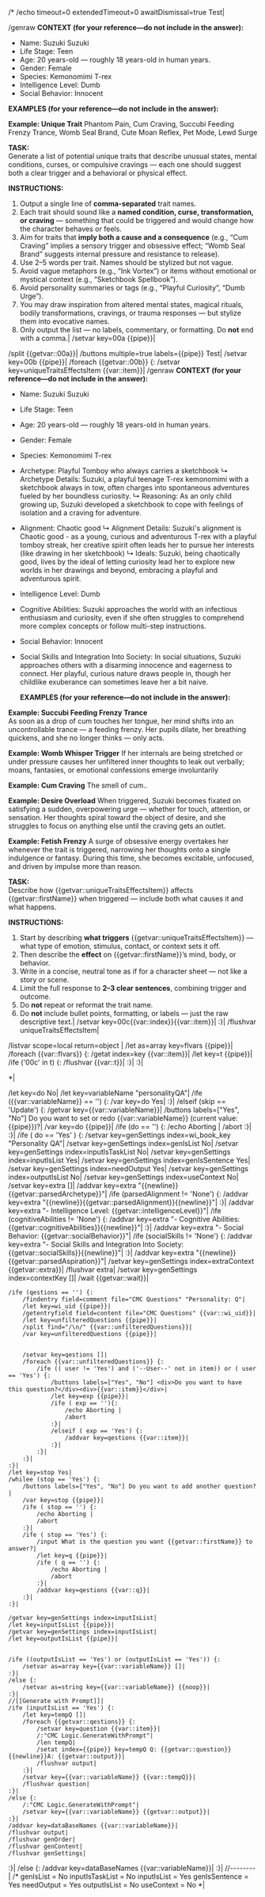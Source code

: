 /*
/echo timeout=0 extendedTimeout=0 awaitDismissal=true Test|

/genraw **CONTEXT (for your reference—do not include in the answer):**
- Name: Suzuki Suzuki
- Life Stage: Teen
- Age: 20 years-old — roughly 18 years-old in human years.
- Gender: Female
- Species: Kemonomimi T-rex
- Intelligence Level: Dumb
- Social Behavior: Innocent

**EXAMPLES (for your reference—do not include in the answer):**

**Example: Unique Trait**
Phantom Pain, Cum Craving, Succubi Feeding Frenzy Trance, Womb Seal Brand, Cute Moan Reflex, Pet Mode, Lewd Surge

**TASK:**  
Generate a list of potential unique traits that describe unusual states, mental conditions, curses, or compulsive cravings — each one should suggest both a clear trigger and a behavioral or physical effect.

**INSTRUCTIONS:**  
1. Output a single line of **comma-separated** trait names.  
2. Each trait should sound like a **named condition, curse, transformation, or craving** — something that could be triggered and would change how the character behaves or feels.  
3. Aim for traits that **imply both a cause and a consequence** (e.g., “Cum Craving” implies a sensory trigger and obsessive effect; “Womb Seal Brand” suggests internal pressure and resistance to release).  
4. Use 2–5 words per trait. Names should be stylized but not vague.  
5. Avoid vague metaphors (e.g., “Ink Vortex”) or items without emotional or mystical context (e.g., “Sketchbook Spellbook”).  
6. Avoid personality summaries or tags (e.g., “Playful Curiosity”, “Dumb Urge”).  
7. You may draw inspiration from altered mental states, magical rituals, bodily transformations, cravings, or trauma responses — but stylize them into evocative names.  
8. Only output the list — no labels, commentary, or formatting. Do **not** end with a comma.|
/setvar key=00a {{pipe}}|

/split {{getvar::00a}}|
/buttons multiple=true labels={{pipe}} Test|
/setvar key=00b {{pipe}}|
/foreach {{getvar::00b}} {:
	/setvar key=uniqueTraitsEffectsItem {{var::item}}|
	/genraw **CONTEXT (for your reference—do not include in the answer):**
- Name: Suzuki Suzuki
- Life Stage: Teen
- Age: 20 years-old — roughly 18 years-old in human years.
- Gender: Female
- Species: Kemonomimi T-rex

- Archetype: Playful Tomboy who always carries a sketchbook
  ↳ Archetype Details: Suzuki, a playful teenage T-rex kemonomimi with a sketchbook always in tow, often charges into spontaneous adventures fueled by her boundless curiosity.
  ↳ Reasoning: As an only child growing up, Suzuki developed a sketchbook to cope with feelings of isolation and a craving for adventure.

- Alignment: Chaotic good
  ↳ Alignment Details: Suzuki's alignment is Chaotic good - as a young, curious and adventurous T-rex with a playful tomboy streak, her creative spirit often leads her to pursue her interests (like drawing in her sketchbook)
  ↳ Ideals: Suzuki, being chaotically good, lives by the ideal of letting curiosity lead her to explore new worlds in her drawings and beyond, embracing a playful and adventurous spirit.

- Intelligence Level: Dumb
- Cognitive Abilities: Suzuki approaches the world with an infectious enthusiasm and curiosity, even if she often struggles to comprehend more complex concepts or follow multi-step instructions.

- Social Behavior: Innocent
- Social Skills and Integration Into Society: In social situations, Suzuki approaches others with a disarming innocence and eagerness to connect. Her playful, curious nature draws people in, though her childlike exuberance can sometimes leave her a bit naive.
  
  **EXAMPLES (for your reference—do not include in the answer):**

**Example: Succubi Feeding Frenzy Trance**  
As soon as a drop of cum touches her tongue, her mind shifts into an uncontrollable trance — a feeding frenzy. Her pupils dilate, her breathing quickens, and she no longer thinks — only acts.  

**Example: Womb Whisper Trigger**
If her internals are being stretched or under pressure causes her unfiltered inner thoughts to leak out verbally; moans, fantasies, or emotional confessions emerge involuntarily

**Example: Cum Craving**
The smell of cum..

**Example: Desire Overload**
When triggered, Suzuki becomes fixated on satisfying a sudden, overpowering urge — whether for touch, attention, or sensation. Her thoughts spiral toward the object of desire, and she struggles to focus on anything else until the craving gets an outlet.

**Example: Fetish Frenzy**
A surge of obsessive energy overtakes her whenever the trait is triggered, narrowing her thoughts onto a single indulgence or fantasy. During this time, she becomes excitable, unfocused, and driven by impulse more than reason.

**TASK:**  
Describe how {{getvar::uniqueTraitsEffectsItem}} affects {{getvar::firstName}} when triggered — include both what causes it and what happens.

**INSTRUCTIONS:**  
1. Start by describing **what triggers** {{getvar::uniqueTraitsEffectsItem}} — what type of emotion, stimulus, contact, or context sets it off.  
2. Then describe the **effect** on {{getvar::firstName}}’s mind, body, or behavior.  
3. Write in a concise, neutral tone as if for a character sheet — not like a story or scene.  
4. Limit the full response to **2–3 clear sentences**, combining trigger and outcome.  
5. Do **not** repeat or reformat the trait name.   
6. Do **not** include bullet points, formatting, or labels — just the raw descriptive text.|
/setvar key=00c{{var::index}}{{var::item}}|
:}|
/flushvar uniqueTraitsEffectsItem|

/listvar scope=local return=object |
/let as=array key=flvars {{pipe}}|
/foreach {{var::flvars}} {:
	/getat index=key {{var::item}}|
	/let key=t {{pipe}}|
	/ife ('00c' in t) {:
		/flushvar {{var::t}}|
	:}|
:}|


*|


/let key=do No|
/let key=variableName "personalityQA"|
/ife ({{var::variableName}} == '') {:
    /var key=do Yes|
:}|
/elseif (skip == 'Update') {:
    /getvar key={{var::variableName}}|
    /buttons labels=["Yes", "No"] Do you want to set or redo {{var::variableName}} (current value: {{pipe}})?|
    /var key=do {{pipe}}|
    /ife (do == '') {:
        /echo Aborting |
        /abort
    :}|
:}|
/ife ( do == 'Yes' ) {:
	/setvar key=genSettings index=wi_book_key "Personality QA"|
	/setvar key=genSettings index=genIsList No|
	/setvar key=genSettings index=inputIsTaskList No|
	/setvar key=genSettings index=inputIsList Yes|
	/setvar key=genSettings index=genIsSentence Yes|
	/setvar key=genSettings index=needOutput Yes|
	/setvar key=genSettings index=outputIsList No|
	/setvar key=genSettings index=useContext No|
	/setvar key=extra []|
	/addvar key=extra "{{newline}}{{getvar::parsedArchetype}}"|
	/ife (parsedAlignment != 'None') {:
		/addvar key=extra "{{newline}}{{getvar::parsedAlignment}}{{newline}}"|
	:}|
	/addvar key=extra "- Intelligence Level: {{getvar::intelligenceLevel}}"|
	/ife (cognitiveAbilities != 'None') {:
		/addvar key=extra "- Cognitive Abilities: {{getvar::cognitiveAbilities}}{{newline}}"|
	:}|
	/addvar key=extra "- Social Behavior: {{getvar::socialBehavior}}"|
	/ife (socialSkills != 'None') {:
		/addvar key=extra "- Social Skills and Integration Into Society: {{getvar::socialSkills}}{{newline}}"|
	:}|
	/addvar key=extra "{{newline}}{{getvar::parsedAspiration}}"|
	/setvar key=genSettings index=extraContext {{getvar::extra}}|
	/flushvar extra|
	/setvar key=genSettings index=contextKey []|
	/wait {{getvar::wait}}|
	
	
	/ife (qestions == '') {: 
		/findentry field=comment file="CMC Questions" "Personality: Q"|
		/let key=wi_uid {{pipe}}|
		/getentryfield field=content file="CMC Questions" {{var::wi_uid}}|
		/let key=unfilteredQuestions {{pipe}}|
		/split find="/\n/" {{var::unfilteredQuestions}}|
		/var key=unfilteredQuestions {{pipe}}|
	
	
		/setvar key=qestions []|
		/foreach {{var::unfilteredQuestions}} {:
			/ife (( user != 'Yes') and ('--User--' not in item)) or ( user == 'Yes') {:
				/buttons labels=["Yes", "No"] <div>Do you want to have this question?</div><div>{{var::item}}</div>|
				/let key=exp {{pipe}}|
				/ife ( exp == ''){:
					/echo Aborting |
					/abort
				:}|
				/elseif ( exp == 'Yes') {:
					/addvar key=qestions {{var::item}}|
				:}|
			:}| 
		:}|
	:}|
	/let key=stop Yes|
	/whilee (stop == 'Yes') {:
		/buttons labels=["Yes", "No"] Do you want to add another question?|
		/var key=stop {{pipe}}|
		/ife ( stop == '') {:
			/echo Aborting |
			/abort
		:}|
		/ife ( stop == 'Yes') {:
			/input What is the question you want {{getvar::firstName}} to answer?|
			/let key=q {{pipe}}|
			/ife ( q == '') {:
				/echo Aborting |
				/abort
			:}|
			/addvar key=qestions {{var::q}}|
		:}|
	:}|
	
	/getvar key=genSettings index=inputIsList|
	/let key=inputIsList {{pipe}}|
	/getvar key=genSettings index=inputIsList|
	/let key=outputIsList {{pipe}}|
	
	
	/ife ((outputIsList == 'Yes') or (outputIsList == 'Yes')) {:
		/setvar as=array key={{var::variableName}} []|
	:}|
	/else {:
		/setvar as=string key={{var::variableName}} {{noop}}|
	:}|
	//[[Generate with Prompt]]|
	/ife (inputIsList == 'Yes') {:
		/let key=tempQ []|
		/foreach {{getvar::qestions}} {:
			/setvar key=question {{var::item}}|
			/:"CMC Logic.GenerateWithPrompt"|
			/len tempQ|
			/setat index={{pipe}} key=tempQ Q: {{getvar::question}}{{newline}}A: {{getvar::output}}|
			/flushvar output|
		:}|
		/setvar key={{var::variableName}} {{var::tempQ}}|
		/flushvar question|
	:}|
	/else {:
		/:"CMC Logic.GenerateWithPrompt"|
		/setvar key={{var::variableName}} {{getvar::output}}|
	:}|
	/addvar key=dataBaseNames {{var::variableName}}|
	/flushvar output|
	/flushvar genOrder|
	/flushvar genContent|
	/flushvar genSettings|
:}|
/else {:
	/addvar key=dataBaseNames {{var::variableName}}|
:}|
//--------|
/*
genIsList = No
inputIsTaskList = No
inputIsList = Yes
genIsSentence = Yes
needOutput = Yes
outputIsList = No
useContext = No
*|